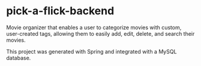# pick-a-flick-backend

Movie organizer that enables a user to categorize movies with custom, user-created tags, allowing them to easily add, edit, delete, and search their movies.  

This project was generated with Spring and integrated with a MySQL database.
